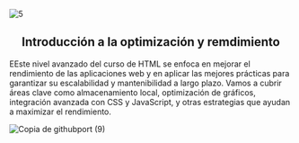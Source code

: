 ![5](https://github.com/user-attachments/assets/0463ddd9-d025-4c4d-89ef-51210181987c)

<h2 align="center">Introducción a la optimización y remdimiento</h2>

<p>EEste nivel avanzado del curso de HTML se enfoca en mejorar el rendimiento de las aplicaciones web y en aplicar las mejores prácticas para garantizar su escalabilidad y mantenibilidad a largo plazo. Vamos a cubrir áreas clave como almacenamiento local, optimización de gráficos, integración avanzada con CSS y JavaScript, y otras estrategias que ayudan a maximizar el rendimiento.</p>

![Copia de githubport (9)](https://github.com/user-attachments/assets/139b1996-e01f-4ca4-a90b-9f459cc95a8e)

